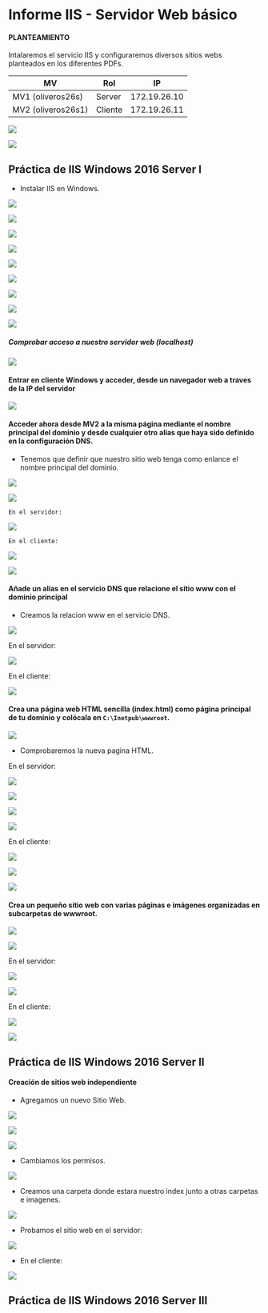 # Informe IIS - Servidor Web básico

#### PLANTEAMIENTO

Intalaremos el servicio IIS y configuraremos diversos sitios webs planteados en los diferentes PDFs.

| MV  | Rol  | IP  |
|---|---|---|
| MV1 (oliveros26s)  |Server   |172.19.26.10   |
| MV2 (oliveros26s1)  |  Cliente | 172.19.26.11  |

![](img/018.png)

![](img/020.png)

## Práctica de IIS Windows 2016 Server I

- Instalar IIS en Windows.

![](img/001.png)

![](img/002.png)

![](img/003.png)

![](img/004.png)

![](img/005.png)

![](img/006.png)

![](img/007.png)

![](img/008.png)

![](img/009.png)

##### Comprobar acceso a nuestro servidor web (localhost)

![](img/010.png)

#### Entrar en cliente Windows y acceder, desde un navegador web a traves de la IP del servidor

![](img/019.png)

#### Acceder ahora desde MV2 a la misma página mediante el nombre principal del dominio y desde cualquier otro alias que haya sido definido en la configuración DNS.

- Tenemos que definir que nuestro sitio web tenga como enlance el nombre principal del dominio.

![](img/012.png)

![](img/013.png)

`En el servidor:`

![](img/014.png)

`En el cliente:`

![](img/021.png)

![](img/022.png)

#### Añade un alias en el servicio DNS que relacione el sitio www con el dominio principal

- Creamos la relacion www en el servicio DNS.

![](img/011.png)

En el servidor:

![](img/015.png)

En el cliente:

![](img/023.png)

#### Crea una página web HTML sencilla (index.html) como página principal de tu dominio y colócala en `C:\Inetpub\wwwroot`.

![](img/025.png)

- Comprobaremos la nueva pagina HTML.

En el servidor:

![](img/028.png)

![](img/029.png)

![](img/030.png)

![](img/031.png)

En el cliente:

![](img/032.png)

![](img/033.png)

![](img/034.png)

#### Crea un pequeño sitio web con varias páginas e imágenes organizadas en subcarpetas de wwwroot.

![](img/037.png)

![](img/038.png)

En el servidor:

![](img/039.png)

![](img/040.png)

En el cliente:

![](img/041.png)

![](img/042.png)

## Práctica de IIS Windows 2016 Server II

#### Creación de sitios web independiente

- Agregamos un nuevo Sitio Web.

![](img/044.png)

![](img/051.png)

![](img/050.png)

- Cambiamos los permisos.

![](img/052.png)

- Creamos una carpeta donde estara nuestro index junto a otras carpetas e imagenes.

![](img/047.png)

- Probamos el sitio web en el servidor:

![](img/053.png)

- En el cliente:

![](img/054.png)

## Práctica de IIS Windows 2016 Server III

